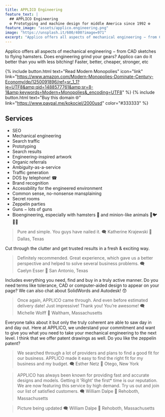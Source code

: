 ```yaml
---
title: APPLICO Engineering
feature_text: |
  ## APPLICO Engineering
  ⚙ Prototyping and machine design for middle America since 1992 ⚙
feature_image: "assets/applico.engineering.png"
image: "https://unsplash.it/600/400?image=971"
excerpt: "Applico offers all aspects of mechanical engineering − from CAD sketches to flying hamsters. Does engineering grind your gears? Applico can do it for you instead! Faster, better, cheaper, stronger, etc"
---
```


Applico offers all aspects of mechanical engineering − from CAD sketches to flying hamsters. Does engineering grind your gears? Applico can do it better than you with less bitching! Faster, better, cheaper, stronger, etc

{% include button.html text="Read Modern Monopolies" icon="link" link="https://www.amazon.com/Modern-Monopolies-Dominate-Century-Economy/dp/1250091896/ref=sr_1_1?ie=UTF8&amp;qid=1488577761&amp;sr=8-1&amp;keywords=Modern+Monopolies&_encoding=UTF8" %} {% include button.html text="Buy this domain 🌐" link="https://www.paypal.me/kokociel/2000usd" color="#333333" %}

## Services

- SEO
- Mechanical engineering
- Search traffic
- Prototyping
- Search results
- Engineering-inspired artwork
- Organic referrals
- Ambiguity-as-a-service
- Traffic generation
- DOS by telephone! ☎
- Brand recognition
- Accessbility for the engineered environment
- Common sense, no-nonsense mansplaining
- Secret rooms
- Zeppelin parties
- Guns − lots of guns 
- Bioengineering, especially with hamsters 🐹 and minion-like animals 🐬🐦🐙🐒

> Pure and simple. You guys have nailed it.
> 🗨 Katherine Krajewski
> 📌 Dallas, Texas

Cut through the clutter and get trusted results in a fresh & exciting way.

> Definitely recommended. Great experience, which gave us a better perspective and helped to solve several business problems.
> 🗨 Caelyn Esser
> 📌 San Antonio, Texas

Includes everything you need, find and buy in a truly active manner. Do you need terms like tolerance, CAD or computer-aided design to appear on your page? We can also chat about SolidWords and Autodesk! 😙

> Once again, APPLICO came through. And even before estimated delivery date! Just impressive! Thank you! You’re awesome!
> 🗨 Michelle Wolff
> 📌 Waltham, Massachusetts

Everyone talks about it but only the truly coherent are able to saw day in and day out. Here at APPLICO, we understand your commitment and want to give you what you need to take your mechanical engineering to the next level. I think that we offer patent drawings as well. Do you like the zeppelin patent?

> We searched through a lot of providers and plans to find a good fit for our business. APPLICO made it easy to find the right fit for my business and my budget.
> 🗨 Esther Netz
> 📌 Otego, New York

> APPLICO has always been known for providing fast and accurate designs and models. 
Getting it 'Right' the first* time is our reputation. 
We are now featuring this service by high demand.
Try us out and join our list of satisfied customers.
> 🗨 William Dalpe
> 📌 Rehoboth, Massachusetts

> Picture being updated
> 🗨 William Dalpe
> 📌 Rehoboth, Massachusetts